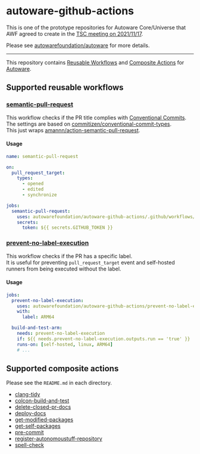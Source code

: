 # autoware-github-actions

This is one of the prototype repositories for Autoware Core/Universe that AWF agreed to create in the [TSC meeting on 2021/11/17](https://discourse.ros.org/t/technical-steering-committee-tsc-meeting-36-2021-11-17-minutes/23168).

Please see [autowarefoundation/autoware](https://github.com/autowarefoundation/autoware) for more details.

---

This repository contains [Reusable Workflows](https://docs.github.com/ja/actions/learn-github-actions/reusing-workflows) and [Composite Actions](https://docs.github.com/en/actions/creating-actions/about-custom-actions) for [Autoware](https://github.com/autowarefoundation/autoware).

## Supported reusable workflows

### [semantic-pull-request](.github/workflows/semantic-pull-request.yaml)

This workflow checks if the PR title complies with [Conventional Commits](https://www.conventionalcommits.org/en/v1.0.0/).  
The settings are based on [commitizen/conventional-commit-types](https://github.com/commitizen/conventional-commit-types).  
This just wraps [amannn/action-semantic-pull-request](https://github.com/amannn/action-semantic-pull-request).

#### Usage

```yaml
name: semantic-pull-request

on:
  pull_request_target:
    types:
      - opened
      - edited
      - synchronize

jobs:
  semantic-pull-request:
    uses: autowarefoundation/autoware-github-actions/.github/workflows/semantic-pull-request.yaml@tier4/proposal
    secrets:
      token: ${{ secrets.GITHUB_TOKEN }}
```

### [prevent-no-label-execution](.github/workflows/prevent-no-label-execution.yaml)

This workflow checks if the PR has a specific label.  
It is useful for preventing `pull_request_target` event and self-hosted runners from being executed without the label.

#### Usage

```yaml
jobs:
  prevent-no-label-execution:
    uses: autowarefoundation/autoware-github-actions/prevent-no-label-execution.yaml@tier4/proposal
    with:
      label: ARM64

  build-and-test-arm:
    needs: prevent-no-label-execution
    if: ${{ needs.prevent-no-label-execution.outputs.run == 'true' }}
    runs-on: [self-hosted, linux, ARM64]
    # ...
```

## Supported composite actions

Please see the `README.md` in each directory.

- [clang-tidy](./clang-tidy/README.md)
- [colcon-build-and-test](./colcon-build-and-test/README.md)
- [delete-closed-pr-docs](./delete-closed-pr-docs/README.md)
- [deploy-docs](./deploy-docs/README.md)
- [get-modified-packages](./get-modified-packages/README.md)
- [get-self-packages](./get-self-packages/README.md)
- [pre-commit](./pre-commit/README.md)
- [register-autonomoustuff-repository](./register-autonomoustuff-repository/README.md)
- [spell-check](./spell-check/README.md)
